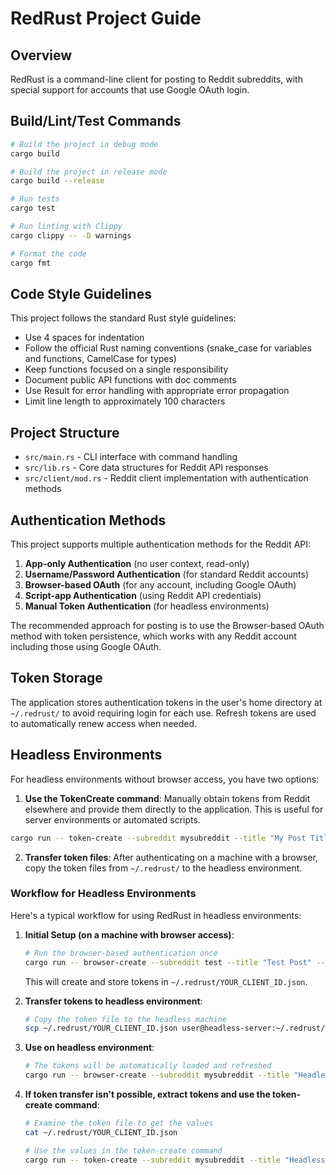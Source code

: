 # RedRust Project Guide

## Overview

RedRust is a command-line client for posting to Reddit subreddits, with special support for accounts that use Google OAuth login.

## Build/Lint/Test Commands

```bash
# Build the project in debug mode
cargo build

# Build the project in release mode
cargo build --release

# Run tests
cargo test

# Run linting with Clippy
cargo clippy -- -D warnings

# Format the code
cargo fmt
```

## Code Style Guidelines

This project follows the standard Rust style guidelines:
- Use 4 spaces for indentation
- Follow the official Rust naming conventions (snake_case for variables and functions, CamelCase for types)
- Keep functions focused on a single responsibility
- Document public API functions with doc comments
- Use Result for error handling with appropriate error propagation
- Limit line length to approximately 100 characters

## Project Structure

- `src/main.rs` - CLI interface with command handling
- `src/lib.rs` - Core data structures for Reddit API responses
- `src/client/mod.rs` - Reddit client implementation with authentication methods

## Authentication Methods

This project supports multiple authentication methods for the Reddit API:

1. **App-only Authentication** (no user context, read-only)
2. **Username/Password Authentication** (for standard Reddit accounts)
3. **Browser-based OAuth** (for any account, including Google OAuth)
4. **Script-app Authentication** (using Reddit API credentials)
5. **Manual Token Authentication** (for headless environments)

The recommended approach for posting is to use the Browser-based OAuth method with token persistence, which works with any Reddit account including those using Google OAuth.

## Token Storage

The application stores authentication tokens in the user's home directory at `~/.redrust/` to avoid requiring login for each use. Refresh tokens are used to automatically renew access when needed.

## Headless Environments

For headless environments without browser access, you have two options:

1. **Use the TokenCreate command**: Manually obtain tokens from Reddit elsewhere and provide them directly to the application. This is useful for server environments or automated scripts.

```bash
cargo run -- token-create --subreddit mysubreddit --title "My Post Title" --text "Post content here" --client-id YOUR_CLIENT_ID --access-token YOUR_ACCESS_TOKEN --refresh-token YOUR_REFRESH_TOKEN
```

2. **Transfer token files**: After authenticating on a machine with a browser, copy the token files from `~/.redrust/` to the headless environment.

### Workflow for Headless Environments

Here's a typical workflow for using RedRust in headless environments:

1. **Initial Setup (on a machine with browser access)**:
   ```bash
   # Run the browser-based authentication once
   cargo run -- browser-create --subreddit test --title "Test Post" --text "Test content" --client-id YOUR_CLIENT_ID
   ```
   This will create and store tokens in `~/.redrust/YOUR_CLIENT_ID.json`.

2. **Transfer tokens to headless environment**:
   ```bash
   # Copy the token file to the headless machine
   scp ~/.redrust/YOUR_CLIENT_ID.json user@headless-server:~/.redrust/
   ```

3. **Use on headless environment**:
   ```bash
   # The tokens will be automatically loaded and refreshed
   cargo run -- browser-create --subreddit mysubreddit --title "Headless Post" --text "This was posted from a headless environment" --client-id YOUR_CLIENT_ID
   ```

4. **If token transfer isn't possible, extract tokens and use the token-create command**:
   ```bash
   # Examine the token file to get the values
   cat ~/.redrust/YOUR_CLIENT_ID.json
   
   # Use the values in the token-create command
   cargo run -- token-create --subreddit mysubreddit --title "Headless Post" --text "This was posted using extracted tokens" --client-id YOUR_CLIENT_ID --access-token YOUR_ACCESS_TOKEN --refresh-token YOUR_REFRESH_TOKEN
   ```